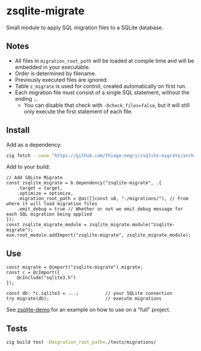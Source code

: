 # zsqlite-migrate

Small module to apply SQL migration files to a SQLite database.

## Notes

- All files in `migration_root_path` will be loaded at compile time and will be embedded in your executable.
- Order is determined by filename.
- Previously executed files are ignored.
- Table `z_migrate` is used for control, created automatically on first run.
- Each migration file must consist of a single SQL statement, without the ending `;`.
    - You can disable that check with `-Dcheck_files=false`, but it will still only
      execute the first statement of each file.

## Install

Add as a dependency:

```sh
zig fetch --save "https://github.com/thiago-negri/zsqlite-migrate/archive/refs/heads/master.zip"
```

Add to your build:

```zig
// Add SQLite Migrate
const zsqlite_migrate = b.dependency("zsqlite-migrate", .{
    .target = target,
    .optimize = optimize,
    .migration_root_path = @as([]const u8, "./migrations/"), // From where it will load migration files
    .emit_debug = true // Whether or not we emit debug message for each SQL migration being applied
});
const zsqlite_migrate_module = zsqlite_migrate.module("zsqlite-migrate");
exe.root_module.addImport("zsqlite-migrate", zsqlite_migrate_module);
```

## Use

```zig
const migrate = @import("zsqlite-migrate").migrate;
const c = @cImport({
    @cInclude("sqlite3.h")
});

const db: *c.sqlite3 = ...;          // your SQLite connection
try migrate(db);                     // execute migrations
```

See [zsqlite-demo](https://github.com/thiago-negri/zsqlite-demo) for an example on how to use on a "full" project.

## Tests

```sh
zig build test -Dmigration_root_path=./tests/migrations/
```
